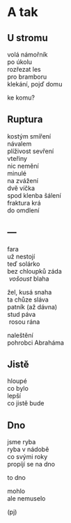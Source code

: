 A tak
=====


U stromu
--------

volá námořník  
po úkolu  
rozřezat les  
pro bramboru  
klekání, pojď domu

ke komu?


Ruptura
-------

kostým smíření  
návalem  
plíživost sevření  
vteřiny  
nic nemění  
minulé  
na zvážení  
dvě víčka  
spod klenba šálení  
fraktura krá  
do omdlení


—
-

fara  
už nestojí  
teď solárko  
bez chloupků záda  
&nbsp;*vošoust* blaha

žel, kusá snaha  
ta chůze sláva  
patník (až dávna)  
stud páva  
&nbsp;rosou rána

naleštění  
pohrobci Abraháma


Jistě
-----

hloupé  
co bylo  
lepší  
co jistě bude


Dno
---

jsme ryba  
ryba v nádobě  
co svými roky  
propíjí se na dno

to dno

mohlo  
ale nemuselo


(pj)

